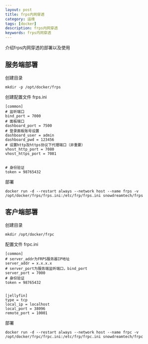 ```yaml
---
layout: post
title: frps内网穿透
category: 运维
tags: [docker]
description: frps内网穿透
keywords: frps内网穿透
---
```


介绍frps内网穿透的部署以及使用


## 服务端部署


创建目录

```shell
mkdir -p /opt/docker/frps
```

创建配置文件 frps.ini

```text
[common]
# 监听端口
bind_port = 7000
# 面板端口
dashboard_port = 7500
# 登录面板账号设置
dashboard_user = admin
dashboard_pwd = 123456
# 设置http及https协议下代理端口（非重要）
vhost_http_port = 7080
vhost_https_port = 7081


# 身份验证
token = 98765432
```

部署

```shell
docker run -d --restart always --network host --name frps -v /opt/docker/frps/frps.ini:/etc/frp/frps.ini snowdreamtech/frps
```

## 客户端部署


创建目录

```shell
mkdir /opt/docker/frpc
```

配置文件 frpc.ini

```text
[common]
# server_addr为FRPS服务器IP地址
server_addr = x.x.x.x
# server_port为服务端监听端口，bind_port
server_port = 7000
# 身份验证
token = 98765432


[jellyfin]
type = tcp
local_ip = localhost
local_port = 38096
remote_port = 10001
```

部署

```shell
docker run -d --restart always --network host --name frpc -v /opt/docker/frpc/frpc.ini:/etc/frp/frpc.ini snowdreamtech/frpc
```
